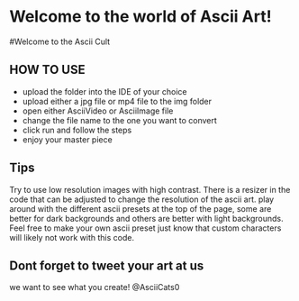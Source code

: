 # Welcome to the world of Ascii Art!
#Welcome to the Ascii Cult

## HOW TO USE
* upload the folder into the IDE of your choice
* upload either a jpg file or mp4 file to the img folder
* open either AsciiVideo or AsciiImage file
* change the file name to the one you want to convert 
* click run and follow the steps
* enjoy your master piece

## Tips
Try to use low resolution images with high contrast. There is a resizer in the code that can be adjusted to change the resolution of the ascii art. 
play around with the different ascii presets at the top of the page, some are better for dark backgrounds and others are better with light backgrounds.
Feel free to make your own ascii preset just know that custom characters will likely not work with this code. 

## Dont forget to tweet your art at us 
we want to see what you create!
@AsciiCats0

